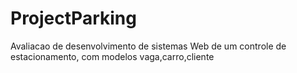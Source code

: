 # ProjectParking
Avaliacao de desenvolvimento de sistemas Web de um controle de estacionamento, com modelos vaga,carro,cliente
